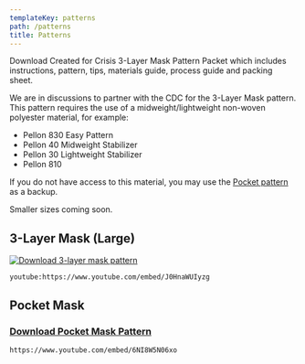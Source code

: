 ```yaml
---
templateKey: patterns
path: /patterns
title: Patterns
---
```

Download Created for Crisis 3-Layer Mask Pattern Packet which includes instructions, pattern, tips, materials guide, process guide and packing sheet.

We are in discussions to partner with the CDC for the 3-Layer Mask pattern. This pattern requires the use of a midweight/lightweight non-woven polyester material, for example:

* Pellon 830 Easy Pattern
* Pellon 40 Midweight Stabilizer
* Pellon 30 Lightweight Stabilizer
* Pellon 810

If you do not have access to this material, you may use the [Pocket pattern](https://masksnow.org/docs/CFC_Pocket_Mask_3_28.pdf) as a backup.

Smaller sizes coming soon.

## 3-Layer Mask (Large)

[![Download 3-layer mask pattern](/img/3-layer-mask-download.png "Download 3-layer mask pattern")](https://masksnow.org/docs/CFCMask_3_27.pdf)

`youtube:https://www.youtube.com/embed/J0HnaWUIyzg`

## Pocket Mask
### [Download Pocket Mask Pattern](https://masksnow.org/docs/CFC_Pocket_Mask_3_28.pdf)

`https://www.youtube.com/embed/6NI8W5N06xo`

